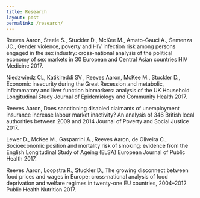 ```yaml
---
title: Research
layout: post
permalink: /research/
---
```


Reeves Aaron, Steele S., Stuckler D., McKee M., Amato-Gauci A., Semenza JC., Gender violence, poverty and HIV infection risk among persons engaged in the sex industry: cross-national analysis of the political economy of sex markets in 30 European and Central Asian countries HIV Medicine 2017.

Niedzwiedz CL, Katikireddi SV , Reeves Aaron, McKee M., Stuckler D., Economic insecurity during the Great Recession and metabolic, inflammatory and liver function biomarkers: analysis of the UK Household Longitudinal Study Journal of Epidemiology and Community Health 2017.

Reeves Aaron, Does sanctioning disabled claimants of unemployment insurance increase labour market inactivity? An analysis of 346 British local authorities between 2009 and 2014 Journal of Poverty and Social Justice 2017.

Lewer D., McKee M., Gasparrini A., Reeves Aaron, de Oliveira C., Socioeconomic position and mortality risk of smoking: evidence from the English Longitudinal Study of Ageing (ELSA) European Journal of Public Health 2017.

Reeves Aaron, Loopstra R., Stuckler D., The growing disconnect between food prices and wages in Europe: cross-national analysis of food deprivation and welfare regimes in twenty-one EU countries, 2004–2012 Public Health Nutrition 2017.
